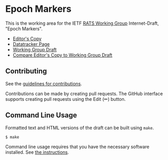 # Epoch Markers

This is the working area for the IETF [RATS Working Group](https://datatracker.ietf.org/group/rats/documents/) Internet-Draft, "Epoch Markers".

* [Editor's Copy](https://ietf-rats.github.io/draft-birkholz-rats-epoch-marker/#go.draft-ietf-rats-epoch-markers.html)
* [Datatracker Page](https://datatracker.ietf.org/doc/draft-ietf-rats-epoch-markers)
* [Working Group Draft](https://datatracker.ietf.org/doc/html/draft-ietf-rats-epoch-markers)
* [Compare Editor's Copy to Working Group Draft](https://ietf-rats.github.io/draft-birkholz-rats-epoch-marker/#go.draft-ietf-rats-epoch-markers.diff)


## Contributing

See the
[guidelines for contributions](https://github.com/ietf-rats/draft-birkholz-rats-epoch-marker/blob/main/CONTRIBUTING.md).

Contributions can be made by creating pull requests.
The GitHub interface supports creating pull requests using the Edit (✏) button.


## Command Line Usage

Formatted text and HTML versions of the draft can be built using `make`.

```sh
$ make
```

Command line usage requires that you have the necessary software installed.  See
[the instructions](https://github.com/martinthomson/i-d-template/blob/main/doc/SETUP.md).

